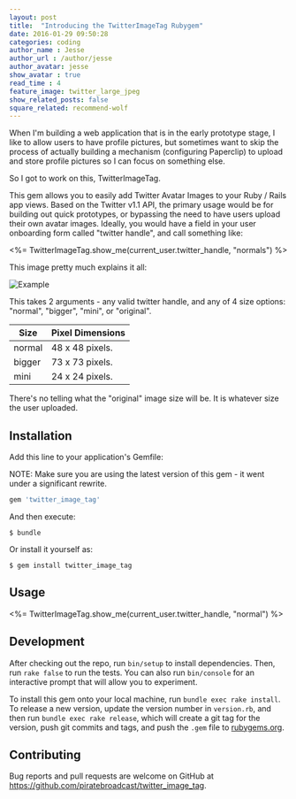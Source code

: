 ```yaml
---
layout: post
title:  "Introducing the TwitterImageTag Rubygem"
date: 2016-01-29 09:50:28
categories: coding
author_name : Jesse
author_url : /author/jesse
author_avatar: jesse
show_avatar : true
read_time : 4
feature_image: twitter_large_jpeg
show_related_posts: false
square_related: recommend-wolf
---
```


When I'm building a web application that is in the early prototype stage, I like to allow users to have profile pictures, but sometimes want to skip the process of actually building a mechanism (configuring Paperclip) to upload and store profile pictures so I can focus on something else.

So I got to work on this, TwitterImageTag.

This gem allows you to easily add Twitter Avatar Images to your Ruby / Rails app views. Based on the Twitter v1.1 API, the primary usage would be for building out quick prototypes, or bypassing the need to have users upload their own avatar images. Ideally, you would have a field in your user onboarding form called "twitter handle", and call something like:

<%= TwitterImageTag.show_me(current_user.twitter_handle, "normals") %>


This image pretty much explains it all:

![Example](https://pbs.twimg.com/media/CZ1x9D1VAAEWITQ.png:large "Example")

This takes 2 arguments - any valid twitter handle, and any of 4 size options:
"normal", "bigger", "mini", or "original".

Size     | Pixel Dimensions
-------- | ----------------
normal   | 48 x 48 pixels.
bigger   | 73 x 73 pixels.
mini     | 24 x 24 pixels.


There's no telling what the "original" image size will be. It is whatever
size the user uploaded.



## Installation

Add this line to your application's Gemfile:

NOTE: Make sure you are using the latest version of this gem - it went under a
significant rewrite.

```ruby
gem 'twitter_image_tag'
```

And then execute:

    $ bundle

Or install it yourself as:

    $ gem install twitter_image_tag

## Usage

<%= TwitterImageTag.show_me(current_user.twitter_handle, "normal") %>

## Development

After checking out the repo, run `bin/setup` to install dependencies. Then, run `rake false` to run the tests. You can also run `bin/console` for an interactive prompt that will allow you to experiment.

To install this gem onto your local machine, run `bundle exec rake install`. To release a new version, update the version number in `version.rb`, and then run `bundle exec rake release`, which will create a git tag for the version, push git commits and tags, and push the `.gem` file to [rubygems.org](https://rubygems.org).

## Contributing

Bug reports and pull requests are welcome on GitHub at https://github.com/piratebroadcast/twitter_image_tag.
